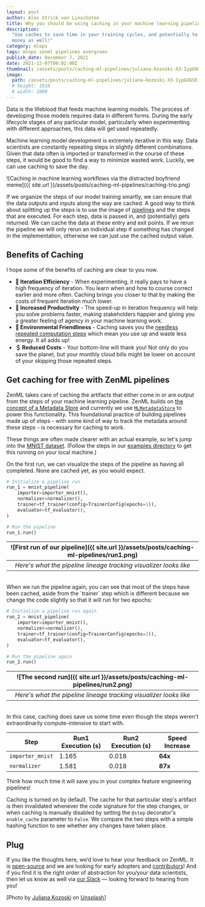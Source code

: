 ```yaml
---
layout: post
author: Alex Strick van Linschoten
title: Why you should be using caching in your machine learning pipelines
description:
  "Use caches to save time in your training cycles, and potentially to save some
  money as well!"
category: mlops
tags: mlops zenml pipelines evergreen
publish_date: December 7, 2021
date: 2021-12-07T00:02:00Z
thumbnail: /assets/posts/caching-ml-pipelines/juliana-kozoski-X3-IypGOGSE-unsplash.jpg
image:
  path: /assets/posts/caching-ml-pipelines/juliana-kozoski-X3-IypGOGSE-unsplash.jpg
  # height: 1910
  # width: 1000
---
```


Data is the lifeblood that feeds machine learning models. The process of
developing those models requires data in different forms. During the early
lifecycle stages of any particular model, particularly when experimenting with
different approaches, this data will get used repeatedly.

Machine learning model development is extremely iterative in this way. Data
scientists are constantly repeating steps in slightly different combinations.
Given that data often is imported or transformed in the course of these steps,
it would be good to find a way to minimize wasted work. Luckily, we can use
caching to save the day.

![Caching in machine learning workflows via the distracted boyfriend meme]({{ site.url }}/assets/posts/caching-ml-pipelines/caching-trio.png)

If we organize the steps of our model training smartly, we can ensure that the
data outputs and inputs along the way are cached. A good way to think about
splitting up the steps is to use the image of
[pipelines](https://blog.zenml.io/tag/pipelines/) and the steps that are
executed. For each step, data is passed in, and (potentially) gets returned. We
can cache the data at these entry and exit points. If we rerun the pipeline we
will only rerun an individual step if something has changed in the
implementation, otherwise we can just use the cached output value.

## Benefits of Caching

I hope some of the benefits of caching are clear to you now.

- **🔁 Iteration Efficiency** - When experimenting, it really pays to have a
  high frequency of iteration. You learn when and how to course correct earlier
  and more often. Caching brings you closer to that by making the costs of
  frequent iteration much lower.
- **💪 Increased Productivity** - The speed-up in iteration frequency will help
  you solve problems faster, making stakeholders happier and giving you a
  greater feeling of agency in your machine learning work.
- **🌳 Environmental Friendliness** - Caching saves you the
  [needless repeated computation steps](https://machinelearning.piyasaa.com/greening-ai-rebooting-the-environmental-harms-of-machine/)
  which mean you use up and waste less energy. It all adds up!
- **＄ Reduced Costs** - Your bottom-line will thank you! Not only do you save
  the planet, but your monthly cloud bills might be lower on account of your
  skipping those repeated steps.

## Get caching for free with ZenML pipelines

ZenML takes care of caching the artifacts that either come in or are output from
the steps of your machine learning pipeline. ZenML builds on
[the concept of a Metadata Store](https://docs.zenml.io/core-concepts) and
currently we use [`MLMetadataStore`](https://www.tensorflow.org/tfx/guide/mlmd)
to power this functionality. This foundational practice of building pipelines
made up of steps - with some kind of way to track the metadata around these
steps - is necessary for caching to work.

These things are often made clearer with an actual example, so let's jump into
the
[MNIST dataset](https://github.com/tensorflow/datasets/blob/master/tensorflow_datasets/image_classification/mnist.py).
(Follow the steps in our
[examples directory](https://github.com/zenml-io/zenml/tree/main/examples/caching)
to get this running on your local machine.)

On the first run, we can visualize the steps of the pipeline as having all
completed. None are cached yet, as you would expect.

```python
# Initialize a pipeline run
run_1 = mnist_pipeline(
    importer=importer_mnist(),
    normalizer=normalizer(),
    trainer=tf_trainer(config=TrainerConfig(epochs=1)),
    evaluator=tf_evaluator(),
)

# Run the pipeline
run_1.run()
```

| ![First run of our pipeline]({{ site.url }}/assets/posts/caching-ml-pipelines/run1.png) |
| :-------------------------------------------------------------------------: |
|      _Here's what the pipeline lineage tracking visualizer looks like_      |

<br>
When we run the pipeline again, you can see that most of the steps have been cached, aside from the `trainer` step which is different because we change the code slightly so that it will run for two epochs:

```python
# Initialize a pipeline run again
run_2 = mnist_pipeline(
    importer=importer_mnist(),
    normalizer=normalizer(),
    trainer=tf_trainer(config=TrainerConfig(epochs=2)),
    evaluator=tf_evaluator(),
)

# Run the pipeline again
run_2.run()
```

| ![The second run]({{ site.url }}/assets/posts/caching-ml-pipelines/run2.png)  |
| :---------------------------------------------------------------: |
| _Here's what the pipeline lineage tracking visualizer looks like_ |

<br>
In this case, caching does save us some time even though the steps weren't extraordinarily compute-intensive to start with.

| Step             | Run1 Execution (s) | Run2 Execution (s) | Speed Increase |
| ---------------- | ------------------ | ------------------ | -------------- |
| `importer_mnist` | 1.165              | 0.018              | **64x**        |
| `normalizer`     | 1.581              | 0.018              | **87x**        |

Think how much time it will save you in your complex feature engineering
pipelines!

Caching is turned on by default. The cache for that particular step's artifact
is then invalidated whenever the code signature for the step changes, or when
caching is manually disabled by setting the `@step` decorator's `enable_cache`
parameter to `False`. We compare the two steps with a simple hashing function to
see whether any changes have taken place.

## Plug

If you like the thoughts here, we’d love to hear your feedback on ZenML. It is
[open-source](https://github.com/maiot-io/zenml) and we are looking for early
adopters and [contributors](https://github.com/maiot-io/zenml)! And if you find
it is the right order of abstraction for you/your data scientists, then let us
know as well via [our Slack](http://zenml.io/slack-invite) — looking forward to
hearing from you!

[Photo by
[Juliana Kozoski](https://unsplash.com/@jkozoski?utm_source=unsplash&utm_medium=referral&utm_content=creditCopyText)
on
[Unsplash](https://unsplash.com/s/photos/pipes?utm_source=unsplash&utm_medium=referral&utm_content=creditCopyText)]
